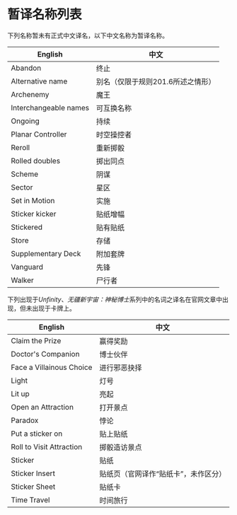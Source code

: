 # 暂译名称列表

下列名称暂未有正式中文译名，以下中文名称为暂译名称。

| English | 中文 |
| ------ | ------ |
| Abandon | 终止 |
| Alternative name | 别名（仅限于规则201.6所述之情形） |
| Archenemy | 魔王 |
| Interchangeable names | 可互换名称 |
| Ongoing | 持续 |
| Planar Controller | 时空操控者 |
| Reroll | 重新掷骰 |
| Rolled doubles | 掷出同点 |
| Scheme | 阴谋 |
| Sector | 星区 |
| Set in Motion | 实施 |
| Sticker kicker | 贴纸增幅 |
| Stickered | 贴有贴纸 |
| Store | 存储 |
| Supplementary Deck | 附加套牌 |
| Vanguard | 先锋 |
| Walker | 尸行者 |

下列出现于*Unfinity*、*无疆新宇宙：神秘博士*系列中的名词之译名在官网文章中出现，但未出现于卡牌上。

| English | 中文 |
| ------ | ------ |
| Claim the Prize | 赢得奖励 |
| Doctor's Companion | 博士伙伴 |
| Face a Villainous Choice | 进行邪恶抉择 |
| Light | 灯号 |
| Lit up | 亮起 |
| Open an Attraction | 打开景点 |
| Paradox | 悖论 |
| Put a sticker on | 贴上贴纸 |
| Roll to Visit Attraction | 掷骰造访景点 |
| Sticker | 贴纸 |
| Sticker Insert | 贴纸页（官网译作“贴纸卡”，未作区分） |
| Sticker Sheet | 贴纸卡 |
| Time Travel | 时间旅行 |
